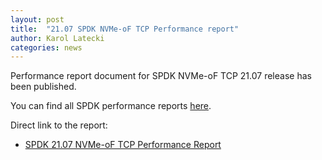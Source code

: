 ```yaml
---
layout: post
title:  "21.07 SPDK NVMe-oF TCP Performance report"
author: Karol Latecki
categories: news
---
```


Performance report document for SPDK NVMe-oF TCP 21.07 release has been published.

You can find all SPDK performance reports [here](https://spdk.io/doc/performance_reports.html).

Direct link to the report:

- [SPDK 21.07 NVMe-oF TCP Performance Report](https://review.spdk.io/download/performance-reports/SPDK_tcp_perf_report_2107.pdf)
